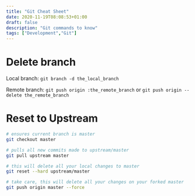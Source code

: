 ```yaml
---
title: "Git Cheat Sheet"
date: 2020-11-19T08:08:53+01:00
draft: false
description: "Git commands to know"
tags: ["Development","Git"]
---
```


# Delete branch

Local branch: `git branch -d the_local_branch`

Remote branch: `git push origin :the_remote_branch` or `git push origin --delete the_remote_branch`

# Reset to Upstream

```bash
# ensures current branch is master
git checkout master

# pulls all new commits made to upstream/master
git pull upstream master

# this will delete all your local changes to master
git reset --hard upstream/master

# take care, this will delete all your changes on your forked master
git push origin master --force
```